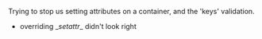 
Trying to stop us setting attributes on a container, and the 'keys' validation.
- overriding \__setattr__ didn't look right
